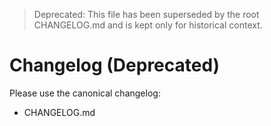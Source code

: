 > Deprecated: This file has been superseded by the root CHANGELOG.md and is kept only for historical context.

# Changelog (Deprecated)

Please use the canonical changelog:
- CHANGELOG.md